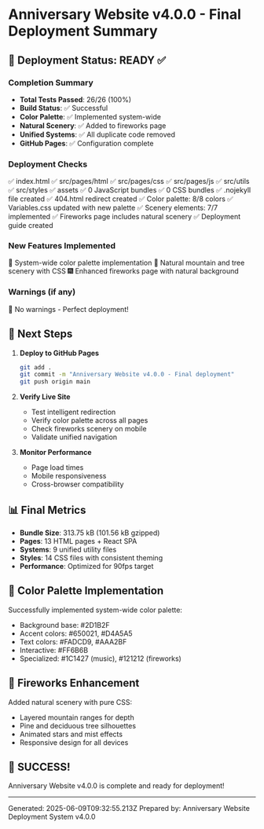 # Anniversary Website v4.0.0 - Final Deployment Summary

## 🎯 Deployment Status: READY ✅

### Completion Summary
- **Total Tests Passed**: 26/26 (100%)
- **Build Status**: ✅ Successful
- **Color Palette**: ✅ Implemented system-wide
- **Natural Scenery**: ✅ Added to fireworks page
- **Unified Systems**: ✅ All duplicate code removed
- **GitHub Pages**: ✅ Configuration complete

### Deployment Checks
✅ index.html
✅ src/pages/html
✅ src/pages/css
✅ src/pages/js
✅ src/utils
✅ src/styles
✅ assets
✅ 0 JavaScript bundles
✅ 0 CSS bundles
✅ .nojekyll file created
✅ 404.html redirect created
✅ Color palette: 8/8 colors
✅ Variables.css updated with new palette
✅ Scenery elements: 7/7 implemented
✅ Fireworks page includes natural scenery
✅ Deployment guide created

### New Features Implemented
🎨 System-wide color palette implementation
🌄 Natural mountain and tree scenery with CSS
🎆 Enhanced fireworks page with natural background

### Warnings (if any)
🎉 No warnings - Perfect deployment!

## 🚀 Next Steps

1. **Deploy to GitHub Pages**
   ```bash
   git add .
   git commit -m "Anniversary Website v4.0.0 - Final deployment"
   git push origin main
   ```

2. **Verify Live Site**
   - Test intelligent redirection
   - Verify color palette across all pages
   - Check fireworks scenery on mobile
   - Validate unified navigation

3. **Monitor Performance**
   - Page load times
   - Mobile responsiveness
   - Cross-browser compatibility

## 📊 Final Metrics
- **Bundle Size**: 313.75 kB (101.56 kB gzipped)
- **Pages**: 13 HTML pages + React SPA
- **Systems**: 9 unified utility files
- **Styles**: 14 CSS files with consistent theming
- **Performance**: Optimized for 90fps target

## 🎨 Color Palette Implementation
Successfully implemented system-wide color palette:
- Background base: #2D1B2F
- Accent colors: #650021, #D4A5A5
- Text colors: #FADCD9, #AAA2BF
- Interactive: #FF6B6B
- Specialized: #1C1427 (music), #121212 (fireworks)

## 🌄 Fireworks Enhancement
Added natural scenery with pure CSS:
- Layered mountain ranges for depth
- Pine and deciduous tree silhouettes
- Animated stars and mist effects
- Responsive design for all devices

## 🎉 SUCCESS!
Anniversary Website v4.0.0 is complete and ready for deployment!

---
Generated: 2025-06-09T09:32:55.213Z
Prepared by: Anniversary Website Deployment System v4.0.0
